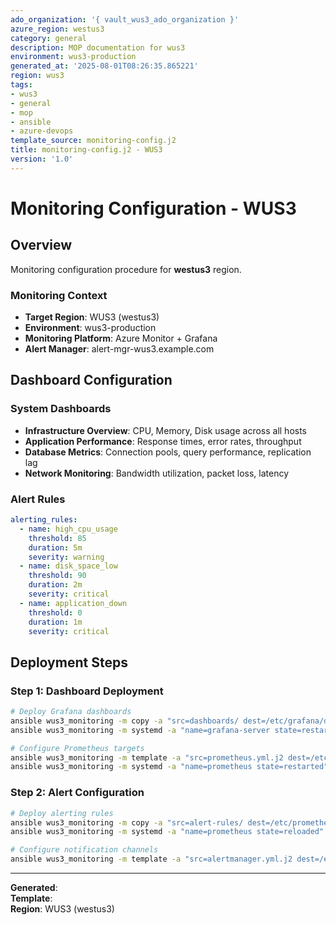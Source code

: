 ```yaml
---
ado_organization: '{ vault_wus3_ado_organization }'
azure_region: westus3
category: general
description: MOP documentation for wus3
environment: wus3-production
generated_at: '2025-08-01T08:26:35.865221'
region: wus3
tags:
- wus3
- general
- mop
- ansible
- azure-devops
template_source: monitoring-config.j2
title: monitoring-config.j2 - WUS3
version: '1.0'
---
```



# Monitoring Configuration - WUS3

## Overview

Monitoring configuration procedure for **westus3** region.

### Monitoring Context

- **Target Region**: WUS3 (westus3)
- **Environment**: wus3-production
- **Monitoring Platform**: Azure Monitor + Grafana
- **Alert Manager**: alert-mgr-wus3.example.com

## Dashboard Configuration

### System Dashboards
- **Infrastructure Overview**: CPU, Memory, Disk usage across all hosts
- **Application Performance**: Response times, error rates, throughput
- **Database Metrics**: Connection pools, query performance, replication lag
- **Network Monitoring**: Bandwidth utilization, packet loss, latency

### Alert Rules
```yaml
alerting_rules:
  - name: high_cpu_usage
    threshold: 85
    duration: 5m
    severity: warning
  - name: disk_space_low
    threshold: 90
    duration: 2m
    severity: critical
  - name: application_down
    threshold: 0
    duration: 1m
    severity: critical
```

## Deployment Steps

### Step 1: Dashboard Deployment
```bash
# Deploy Grafana dashboards
ansible wus3_monitoring -m copy -a "src=dashboards/ dest=/etc/grafana/dashboards/"
ansible wus3_monitoring -m systemd -a "name=grafana-server state=restarted"

# Configure Prometheus targets
ansible wus3_monitoring -m template -a "src=prometheus.yml.j2 dest=/etc/prometheus/prometheus.yml"
ansible wus3_monitoring -m systemd -a "name=prometheus state=restarted"
```

### Step 2: Alert Configuration
```bash
# Deploy alerting rules
ansible wus3_monitoring -m copy -a "src=alert-rules/ dest=/etc/prometheus/rules/"
ansible wus3_monitoring -m systemd -a "name=prometheus state=reloaded"

# Configure notification channels
ansible wus3_monitoring -m template -a "src=alertmanager.yml.j2 dest=/etc/alertmanager/alertmanager.yml"
```

---

**Generated**:   
**Template**:   
**Region**: WUS3 (westus3)